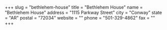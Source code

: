 +++
slug = "bethlehem-house"
title = "Bethlehem House"
name = "Bethlehem House"
address = "1115 Parkway Street"
city = "Conway"
state = "AR"
postal = "72034"
website = ""
phone = "501-329-4862"
fax = ""
+++
